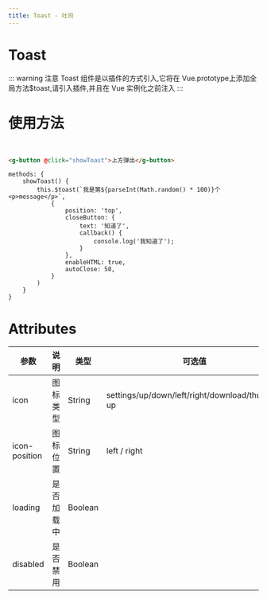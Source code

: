 ```yaml
---
title: Toast - 吐司
---
```

# Toast
::: warning 注意
Toast 组件是以插件的方式引入,它将在 Vue.prototype上添加全局方法$toast,请引入插件,并且在 Vue 实例化之前注入
:::

# 使用方法
<br />
<ClientOnly>
  <toast-demos></toast-demos>
</ClientOnly>

```html
<g-button @click="showToast">上方弹出</g-button>
```

```JS
methods: {
    showToast() {
        this.$toast(`我是第${parseInt(Math.random() * 100)}个<p>message</p>`,
            {
                position: 'top',
                closeButton: {
                    text: '知道了',
                    callback() {
                        console.log('我知道了');
                    }
                },
                enableHTML: true,
                autoClose: 50,
            }
        )
    }
}
```

# Attributes
| 参数 | 说明 | 类型 | 可选值 | 默认值 |
| ------ | ------ | ------ | ------ | ------ |
|icon|图标类型|String|settings/up/down/left/right/download/thumbs-up|——|
|icon-position|图标位置|String|left / right|left|
|loading|是否加载中|Boolean|   |false|
|disabled|是否禁用|Boolean|   |false|